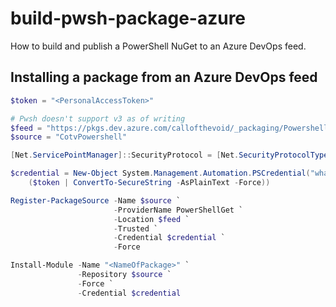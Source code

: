 # build-pwsh-package-azure
How to build and publish a PowerShell NuGet to an Azure DevOps feed.  
## Installing a package from an Azure DevOps feed
``` powershell
$token = "<PersonalAccessToken>"

# Pwsh doesn't support v3 as of writing
$feed = "https://pkgs.dev.azure.com/callofthevoid/_packaging/Powershell/nuget/v2"
$source = "CotvPowershell"

[Net.ServicePointManager]::SecurityProtocol = [Net.SecurityProtocolType]::Tls12

$credential = New-Object System.Management.Automation.PSCredential("whatever", 
    ($token | ConvertTo-SecureString -AsPlainText -Force))

Register-PackageSource -Name $source `
                       -ProviderName PowerShellGet `
                       -Location $feed `
                       -Trusted `
                       -Credential $credential `
                       -Force

Install-Module -Name "<NameOfPackage>" `
               -Repository $source `
               -Force `
               -Credential $credential
```
